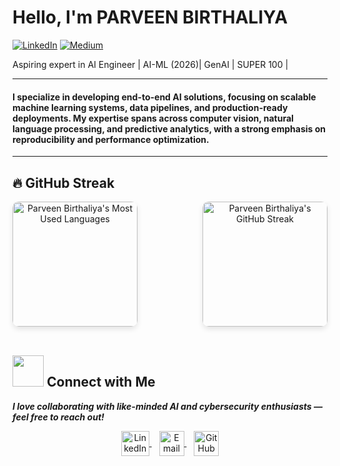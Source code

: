 #  Hello, I'm PARVEEN BIRTHALIYA

[![LinkedIn](https://img.shields.io/badge/-LinkedIn-0072b1?&style=for-the-badge&logo=linkedin&logoColor=white)](https://www.linkedin.com/in/parveen-birthaliya-66b413314)
[![Medium](https://img.shields.io/badge/-Medium-12100E?&style=for-the-badge&logo=Medium&logoColor=white)](https://medium.com/@Bit_Picker)

Aspiring expert in AI Engineer | AI-ML (2026)| GenAI | SUPER 100 |

---

#### I specialize in developing end-to-end AI solutions, focusing on scalable machine learning systems, data pipelines, and production-ready deployments. My expertise spans across computer vision, natural language processing, and predictive analytics, with a strong emphasis on reproducibility and performance optimization.
---

## 🔥 GitHub Streak

<div align="center" style="display: flex; justify-content: space-between; align-items: center; gap: 20px; flex-wrap: wrap;">

  <img height="200" align="center" src="https://github-readme-stats.vercel.app/api/top-langs?username=Parveen-Birthaliya&show_icons=true&locale=en&layout=compact&theme=tokyonight" alt="Parveen Birthaliya's Most Used Languages" style="border-radius: 10px; box-shadow: 0 4px 8px rgba(0, 0, 0, 0.1);" />
  
  <img height="200" align="center" src="https://github-readme-streak-stats.herokuapp.com/?user=Parveen-Birthaliya&theme=tokyonight&fire=FF801F&currStreakNum=FFBE69&currStreakLabel=FFBE69" alt="Parveen Birthaliya's GitHub Streak" style="border-radius: 10px; box-shadow: 0 4px 8px rgba(0, 0, 0, 0.1);" />

</div>

<br>

<h2><img src="https://raw.githubusercontent.com/ShahriarShafin/ShahriarShafin/main/Assets/handshake.gif" width="50px"> Connect with Me</h2>
<em><b>I love collaborating with like-minded AI and cybersecurity enthusiasts — feel free to reach out!</b></em>

<br>

<p align="center">
  <a href="https://www.linkedin.com/in/parveenbirthaliya/" target="_blank">
    <img align="center" src="https://i.pinimg.com/originals/de/b4/6f/deb46f02a59e3b3a2aa58fac16290d63.gif" alt="LinkedIn" height="40" width="45" style="vertical-align: middle;" />
  </a>
  &nbsp;&nbsp;
  <a href="mailto:parveenbirthaliya@gmail.com" target="_blank">
    <img align="center" src="https://user-images.githubusercontent.com/86669668/171339003-ef5b5c96-eac8-478c-a9cc-318ca9477fce.gif" alt="Email" width="40" style="vertical-align: middle;" />
  </a>
  &nbsp;&nbsp;
  <a href="https://github.com/Parveen-Birthaliya" target="_blank">
    <img align="center" src="https://github.githubassets.com/images/modules/logos_page/GitHub-Mark.png" alt="GitHub" height="40" width="40" style="vertical-align: middle;" />
  </a>
</p>

<br>

